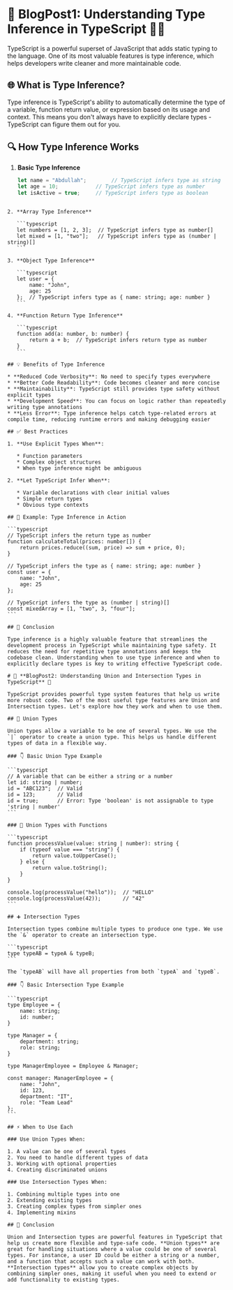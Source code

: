 # 📖 **BlogPost1: Understanding Type Inference in TypeScript** 🧑‍💻
TypeScript is a powerful superset of JavaScript that adds static typing to the language. One of its most valuable features is type inference, which helps developers write cleaner and more maintainable code.

## 🌐 What is Type Inference?
Type inference is TypeScript's ability to automatically determine the type of a variable, function return value, or expression based on its usage and context. This means you don't always have to explicitly declare types - TypeScript can figure them out for you.

## 🔍 How Type Inference Works
1. **Basic Type Inference**
   ```typescript
   let name = "Abdullah";        // TypeScript infers type as string
   let age = 10;            // TypeScript infers type as number
   let isActive = true;     // TypeScript infers type as boolean
````

2. **Array Type Inference**

   ```typescript
   let numbers = [1, 2, 3];  // TypeScript infers type as number[]
   let mixed = [1, "two"];   // TypeScript infers type as (number | string)[]
   ```

3. **Object Type Inference**

   ```typescript
   let user = {
       name: "John",
       age: 25
   };  // TypeScript infers type as { name: string; age: number }
   ```

4. **Function Return Type Inference**

   ```typescript
   function add(a: number, b: number) {
       return a + b;  // TypeScript infers return type as number
   }
   ```

## 💡 Benefits of Type Inference

* **Reduced Code Verbosity**: No need to specify types everywhere
* **Better Code Readability**: Code becomes cleaner and more concise
* **Maintainability**: TypeScript still provides type safety without explicit types
* **Development Speed**: You can focus on logic rather than repeatedly writing type annotations
* **Less Error**: Type inference helps catch type-related errors at compile time, reducing runtime errors and making debugging easier

## ✅ Best Practices

1. **Use Explicit Types When**:

   * Function parameters
   * Complex object structures
   * When type inference might be ambiguous

2. **Let TypeScript Infer When**:

   * Variable declarations with clear initial values
   * Simple return types
   * Obvious type contexts

## 🔧 Example: Type Inference in Action

```typescript
// TypeScript infers the return type as number
function calculateTotal(prices: number[]) {
    return prices.reduce((sum, price) => sum + price, 0);
}

// TypeScript infers the type as { name: string; age: number }
const user = {
    name: "John",
    age: 25
};

// TypeScript infers the type as (number | string)[]
const mixedArray = [1, "two", 3, "four"];
```

## 🎯 Conclusion

Type inference is a highly valuable feature that streamlines the development process in TypeScript while maintaining type safety. It reduces the need for repetitive type annotations and keeps the codebase clean. Understanding when to use type inference and when to explicitly declare types is key to writing effective TypeScript code.

# 📖 **BlogPost2: Understanding Union and Intersection Types in TypeScript** 🔗

TypeScript provides powerful type system features that help us write more robust code. Two of the most useful type features are Union and Intersection types. Let's explore how they work and when to use them.

## 🔄 Union Types

Union types allow a variable to be one of several types. We use the `|` operator to create a union type. This helps us handle different types of data in a flexible way.

### 👇 Basic Union Type Example

```typescript
// A variable that can be either a string or a number
let id: string | number;
id = "ABC123";  // Valid
id = 123;       // Valid
id = true;      // Error: Type 'boolean' is not assignable to type 'string | number'
```

### 🧩 Union Types with Functions

```typescript
function processValue(value: string | number): string {
    if (typeof value === "string") {
        return value.toUpperCase();
    } else {
        return value.toString();
    }
}

console.log(processValue("hello"));  // "HELLO"
console.log(processValue(42));       // "42"
```

## ➕ Intersection Types

Intersection types combine multiple types to produce one type. We use the `&` operator to create an intersection type.

```typescript
type typeAB = typeA & typeB;
```

The `typeAB` will have all properties from both `typeA` and `typeB`.

### 👇 Basic Intersection Type Example

```typescript
type Employee = {
    name: string;
    id: number;
}

type Manager = {
    department: string;
    role: string;
}

type ManagerEmployee = Employee & Manager;

const manager: ManagerEmployee = {
    name: "John",
    id: 123,
    department: "IT",
    role: "Team Lead"
};
```

## ⚡ When to Use Each

### Use Union Types When:

1. A value can be one of several types
2. You need to handle different types of data
3. Working with optional properties
4. Creating discriminated unions

### Use Intersection Types When:

1. Combining multiple types into one
2. Extending existing types
3. Creating complex types from simpler ones
4. Implementing mixins

## 🎯 Conclusion

Union and Intersection types are powerful features in TypeScript that help us create more flexible and type-safe code. **Union types** are great for handling situations where a value could be one of several types. For instance, a user ID could be either a string or a number, and a function that accepts such a value can work with both. **Intersection types** allow you to create complex objects by combining simpler ones, making it useful when you need to extend or add functionality to existing types.



